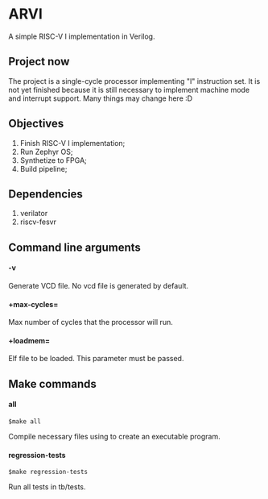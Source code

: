# ARVI
A simple RISC-V I implementation in Verilog.

## Project now
The project is a single-cycle processor implementing "I" instruction set. It is not yet finished because it is still necessary to implement machine mode and interrupt support. Many things may change here :D

## Objectives
1. Finish RISC-V I implementation;
2. Run Zephyr OS;
3. Synthetize to FPGA;
4. Build pipeline;

## Dependencies
1. verilator
2. riscv-fesvr

## Command line arguments
#### -v
Generate VCD file. No vcd file is generated by default.

#### +max-cycles=
Max number of cycles that the processor will run.

#### +loadmem=
Elf file to be loaded. This parameter must be passed.

## Make commands
#### all
    $make all
Compile necessary files using to create an executable program.

#### regression-tests
    $make regression-tests

Run all tests in tb/tests.
